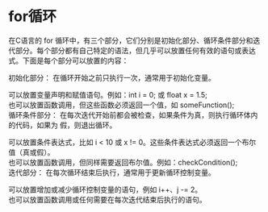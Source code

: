 # for循环  
在C语言的 for 循环中，有三个部分，它们分别是初始化部分、循环条件部分和迭代部分。每个部分都有自己特定的语法，但几乎可以放置任何有效的语句或表达式。下面是每个部分可以放置的内容：  
	
初始化部分： 在循环开始之前只执行一次，通常用于初始化变量。  
	
可以放置变量声明和赋值语句。例如：int i = 0; 或 float x = 1.5;  
也可以放置函数调用，但这些函数必须返回一个值，如 someFunction();  
循环条件部分： 在每次迭代开始前都会被检查，如果条件为真，则执行循环体内的代码，如果为  假，则退出循环。  
	
可以放置条件表达式，比如 i < 10 或 x != 0。这些条件表达式必须返回一个布尔值（真或假）。  
也可以放置函数调用，但同样需要返回布尔值。例如：checkCondition();   
迭代部分： 在每次循环结束后执行，通常用于更新循环控制变量。  
	
可以放置增加或减少循环控制变量的语句，例如 i++、j -= 2。  
也可以放置函数调用或任何需要在每次迭代结束后执行的语句。  